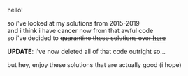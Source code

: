 hello!

so i've looked at my solutions from 2015-2019  
and i think i have cancer now from that awful code  
so i've decided to ~~quarantine those solutions over [here](https://github.com/SansPapyrus683/advent-of-code-pain)~~  

**UPDATE**: i've now deleted all of that code outright so...

but hey, enjoy these solutions that are actually good (i hope)
